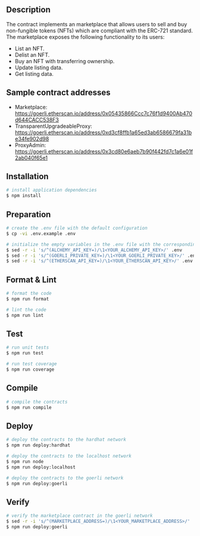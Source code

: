 ## Description

The contract implements an marketplace that allows users to sell and buy non-fungible tokens (NFTs) which are compliant
with the ERC-721 standard. The marketplace exposes the following functionality to its users:

-   List an NFT.
-   Delist an NFT.
-   Buy an NFT with transferring ownership.
-   Update listing data.
-   Get listing data.

## Sample contract addresses

-   Marketplace: https://goerli.etherscan.io/address/0x05435866Ccc7c76f1d9400Ab470d644CACC538F3
-   TransparentUpgradeableProxy: https://goerli.etherscan.io/address/0xd3cf8ffb1a65ed3ab6586679fa31be34fe902d98
-   ProxyAdmin: https://goerli.etherscan.io/address/0x3cd80e6aeb7b90f442fd7c1a6e01f2ab040f65e1

## Installation

```bash
# install application dependencies
$ npm install
```

## Preparation

```bash
# create the .env file with the default configuration
$ cp -vi .env.example .env

# initialize the empty variables in the .env file with the corresponding values
$ sed -r -i 's/^(ALCHEMY_API_KEY=)/\1<YOUR_ALCHEMY_API_KEY>/' .env
$ sed -r -i 's/^(GOERLI_PRIVATE_KEY=)/\1<YOUR_GOERLI_PRIVATE_KEY>/' .env
$ sed -r -i 's/^(ETHERSCAN_API_KEY=)/\1<YOUR_ETHERSCAN_API_KEY>/' .env
```

## Format & Lint

```bash
# format the code
$ npm run format

# lint the code
$ npm run lint
```

## Test

```bash
# run unit tests
$ npm run test

# run test coverage
$ npm run coverage
```

## Compile

```bash
# compile the contracts
$ npm run compile
```

## Deploy

```bash
# deploy the contracts to the hardhat network
$ npm run deploy:hardhat

# deploy the contracts to the localhost network
$ npm run node
$ npm run deploy:localhost

# deploy the contracts to the goerli network
$ npm run deploy:goerli
```

## Verify

```bash
# verify the marketplace contract in the goerli network
$ sed -r -i 's/^(MARKETPLACE_ADDRESS=)/\1<YOUR_MARKETPLACE_ADDRESS>/' .env
$ npm run deploy:goerli
```

